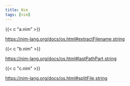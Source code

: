 ```yaml
---
title: Nim
tags: [nim]
---
```


{{< c "a.nim" >}}

<https://nim-lang.org/docs/os.html#extractFilename,string>

{{< c "b.nim" >}}

<https://nim-lang.org/docs/os.html#lastPathPart,string>

{{< c "c.nim" >}}

<https://nim-lang.org/docs/os.html#splitFile,string>
